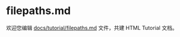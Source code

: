 filepaths.md
===

欢迎您编辑 <a target="__blank" href="https://github.com/jaywcjlove/html-tutorial/blob/master/docs/tutorial/filepaths.md">docs/tutorial/filepaths.md</a> 文件，共建 HTML Tutorial 文档。
